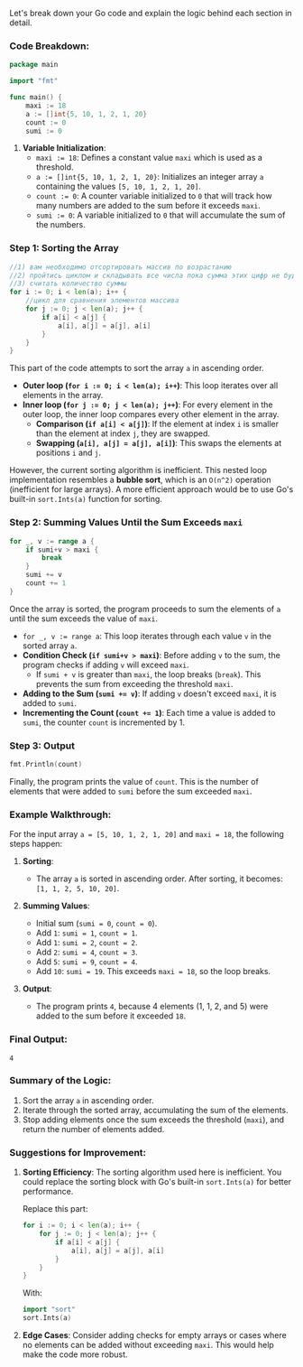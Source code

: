 Let's break down your Go code and explain the logic behind each section in detail.

### Code Breakdown:

```go
package main

import "fmt"

func main() {
	maxi := 18
	a := []int{5, 10, 1, 2, 1, 20}
	count := 0
	sumi := 0
```

1. **Variable Initialization**:
   - `maxi := 18`: Defines a constant value `maxi` which is used as a threshold.
   - `a := []int{5, 10, 1, 2, 1, 20}`: Initializes an integer array `a` containing the values `[5, 10, 1, 2, 1, 20]`.
   - `count := 0`: A counter variable initialized to `0` that will track how many numbers are added to the sum before it exceeds `maxi`.
   - `sumi := 0`: A variable initialized to `0` that will accumulate the sum of the numbers.

### Step 1: Sorting the Array

```go
//1) вам необходимо отсортировать массив по возрастанию
//2) пройтись циклом и складывать все числа пока сумма этих цифр не будет больше maxi и потом сделать break
//3) считать количество суммы
for i := 0; i < len(a); i++ {
	//цикл для сравнения элементов массива
	for j := 0; j < len(a); j++ {
		if a[i] < a[j] {
			a[i], a[j] = a[j], a[i]
		}
	}
}
```

This part of the code attempts to sort the array `a` in ascending order.

- **Outer loop (`for i := 0; i < len(a); i++`)**: This loop iterates over all elements in the array.
- **Inner loop (`for j := 0; j < len(a); j++`)**: For every element in the outer loop, the inner loop compares every other element in the array.
  - **Comparison (`if a[i] < a[j]`)**: If the element at index `i` is smaller than the element at index `j`, they are swapped.
  - **Swapping (`a[i], a[j] = a[j], a[i]`)**: This swaps the elements at positions `i` and `j`.

However, the current sorting algorithm is inefficient. This nested loop implementation resembles a **bubble sort**, which is an `O(n^2)` operation (inefficient for large arrays). A more efficient approach would be to use Go's built-in `sort.Ints(a)` function for sorting.

### Step 2: Summing Values Until the Sum Exceeds `maxi`

```go
for _, v := range a {
	if sumi+v > maxi {
		break
	}
	sumi += v
	count += 1
}
```

Once the array is sorted, the program proceeds to sum the elements of `a` until the sum exceeds the value of `maxi`.

- `for _, v := range a`: This loop iterates through each value `v` in the sorted array `a`.
- **Condition Check (`if sumi+v > maxi`)**: Before adding `v` to the sum, the program checks if adding `v` will exceed `maxi`.
  - If `sumi + v` is greater than `maxi`, the loop breaks (`break`). This prevents the sum from exceeding the threshold `maxi`.
- **Adding to the Sum (`sumi += v`)**: If adding `v` doesn't exceed `maxi`, it is added to `sumi`.
- **Incrementing the Count (`count += 1`)**: Each time a value is added to `sumi`, the counter `count` is incremented by 1.

### Step 3: Output

```go
fmt.Println(count)
```

Finally, the program prints the value of `count`. This is the number of elements that were added to `sumi` before the sum exceeded `maxi`.

### Example Walkthrough:

For the input array `a = [5, 10, 1, 2, 1, 20]` and `maxi = 18`, the following steps happen:

1. **Sorting**:
   - The array `a` is sorted in ascending order. After sorting, it becomes: `[1, 1, 2, 5, 10, 20]`.

2. **Summing Values**:
   - Initial sum (`sumi = 0`, `count = 0`).
   - Add `1`: `sumi = 1`, `count = 1`.
   - Add `1`: `sumi = 2`, `count = 2`.
   - Add `2`: `sumi = 4`, `count = 3`.
   - Add `5`: `sumi = 9`, `count = 4`.
   - Add `10`: `sumi = 19`. This exceeds `maxi = 18`, so the loop breaks.

3. **Output**:
   - The program prints `4`, because 4 elements (1, 1, 2, and 5) were added to the sum before it exceeded `18`.

### Final Output:
```
4
```

### Summary of the Logic:

1. Sort the array `a` in ascending order.
2. Iterate through the sorted array, accumulating the sum of the elements.
3. Stop adding elements once the sum exceeds the threshold (`maxi`), and return the number of elements added.

### Suggestions for Improvement:

1. **Sorting Efficiency**: The sorting algorithm used here is inefficient. You could replace the sorting block with Go's built-in `sort.Ints(a)` for better performance.
   
   Replace this part:
   ```go
   for i := 0; i < len(a); i++ {
       for j := 0; j < len(a); j++ {
           if a[i] < a[j] {
               a[i], a[j] = a[j], a[i]
           }
       }
   }
   ```
   With:
   ```go
   import "sort"
   sort.Ints(a)
   ```

2. **Edge Cases**: Consider adding checks for empty arrays or cases where no elements can be added without exceeding `maxi`. This would help make the code more robust.

